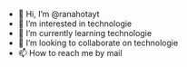 - 👋 Hi, I’m @ranahotayt
- 👀 I’m interested in technologie
- 🌱 I’m currently learning technologie
- 💞️ I’m looking to collaborate on technologie
- 📫 How to reach me by mail

<!---
ranahotayt/ranahotayt is a ✨ special ✨ repository because its `README.md` (this file) appears on your GitHub profile.
You can click the Preview link to take a look at your changes.
--->
